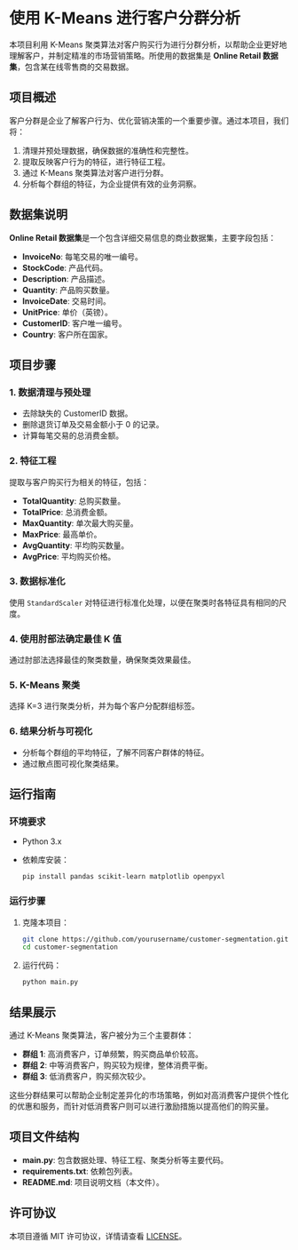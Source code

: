

# 使用 K-Means 进行客户分群分析

本项目利用 K-Means 聚类算法对客户购买行为进行分群分析，以帮助企业更好地理解客户，并制定精准的市场营销策略。所使用的数据集是 **Online Retail 数据集**，包含某在线零售商的交易数据。

## 项目概述

客户分群是企业了解客户行为、优化营销决策的一个重要步骤。通过本项目，我们将：

1. 清理并预处理数据，确保数据的准确性和完整性。
2. 提取反映客户行为的特征，进行特征工程。
3. 通过 K-Means 聚类算法对客户进行分群。
4. 分析每个群组的特征，为企业提供有效的业务洞察。

## 数据集说明

**Online Retail 数据集**是一个包含详细交易信息的商业数据集，主要字段包括：

- **InvoiceNo**: 每笔交易的唯一编号。
- **StockCode**: 产品代码。
- **Description**: 产品描述。
- **Quantity**: 产品购买数量。
- **InvoiceDate**: 交易时间。
- **UnitPrice**: 单价（英镑）。
- **CustomerID**: 客户唯一编号。
- **Country**: 客户所在国家。

## 项目步骤

### 1. 数据清理与预处理

- 去除缺失的 CustomerID 数据。
- 删除退货订单及交易金额小于 0 的记录。
- 计算每笔交易的总消费金额。

### 2. 特征工程

提取与客户购买行为相关的特征，包括：

- **TotalQuantity**: 总购买数量。
- **TotalPrice**: 总消费金额。
- **MaxQuantity**: 单次最大购买量。
- **MaxPrice**: 最高单价。
- **AvgQuantity**: 平均购买数量。
- **AvgPrice**: 平均购买价格。

### 3. 数据标准化

使用 `StandardScaler` 对特征进行标准化处理，以便在聚类时各特征具有相同的尺度。

### 4. 使用肘部法确定最佳 K 值

通过肘部法选择最佳的聚类数量，确保聚类效果最佳。

### 5. K-Means 聚类

选择 K=3 进行聚类分析，并为每个客户分配群组标签。

### 6. 结果分析与可视化

- 分析每个群组的平均特征，了解不同客户群体的特征。
- 通过散点图可视化聚类结果。

## 运行指南

### 环境要求

- Python 3.x

- 依赖库安装：

    ```bash
    pip install pandas scikit-learn matplotlib openpyxl
    ```

### 运行步骤

1. 克隆本项目：

    ```bash
    git clone https://github.com/yourusername/customer-segmentation.git
    cd customer-segmentation
    ```

2. 运行代码：

    ```bash
    python main.py
    ```

## 结果展示

通过 K-Means 聚类算法，客户被分为三个主要群体：

- **群组 1**: 高消费客户，订单频繁，购买商品单价较高。
- **群组 2**: 中等消费客户，购买较为规律，整体消费平衡。
- **群组 3**: 低消费客户，购买频次较少。

这些分群结果可以帮助企业制定差异化的市场策略，例如对高消费客户提供个性化的优惠和服务，而针对低消费客户则可以进行激励措施以提高他们的购买量。

## 项目文件结构

- **main.py**: 包含数据处理、特征工程、聚类分析等主要代码。
- **requirements.txt**: 依赖包列表。
- **README.md**: 项目说明文档（本文件）。

## 许可协议

本项目遵循 MIT 许可协议，详情请查看 [LICENSE](LICENSE)。
